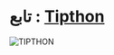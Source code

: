 # تابع : [Tipthon](https://t.me/E9N99) ###

![TIPTHON](https://te.legra.ph/file/c017e813be9e4199d7c7a.jpg)
